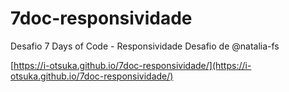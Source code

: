 # 7doc-responsividade
 Desafio 7 Days of Code - Responsividade
 Desafio de @natalia-fs

 [https://i-otsuka.github.io/7doc-responsividade/](https://i-otsuka.github.io/7doc-responsividade/)
